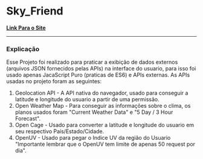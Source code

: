 # Sky_Friend

**[Link Para o Site]()**

---

### Explicação
 Esse Projeto foi realizado para praticar a exibição de dados externos (arquivos JSON fornecidos pelas APIs) na interface do usuario, para isso foi usado apenas JacaScript Puro (praticas de ES6) e APIs externas. As APIs usadas no projeto foram as seguintes: 
 
1. Geolocation API - A API nativa do navegador, usado para conseguir a latitude e longitude do usuario a partir de uma permissão. 
2. Open Weather Map - Para conseguir as informações sobre o clima, os planos usados foram "Current Weather Data" e "5 Day / 3 Hour Forecast".
3. Open Cage - Usado para converter a latitude e longitude do usuario em seu respectivo País/Estado/Cidade.
4. OpenUV - Usado para pegar o Indice UV da região do Usuario "Importante lembrar que o OpenUV tem limite de apenas 50 request por dia".

